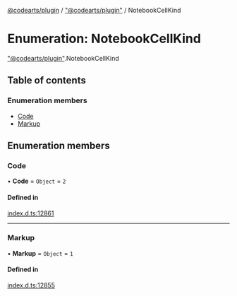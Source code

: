 [@codearts/plugin](../README.md) / ["@codearts/plugin"](../modules/_codearts_plugin_.md) / NotebookCellKind

# Enumeration: NotebookCellKind

["@codearts/plugin"](../modules/_codearts_plugin_.md).NotebookCellKind

## Table of contents

### Enumeration members

- [Code](codearts_plugin_.NotebookCellKind.md#code)
- [Markup](codearts_plugin_.NotebookCellKind.md#markup)

## Enumeration members

### Code

• **Code** = `Object` = `2`

#### Defined in

[index.d.ts:12861](https://github.com/huaweicloud/cloudide-plugin-api/blob/84e382d/index.d.ts#L12861)

___

### Markup

• **Markup** = `Object` = `1`

#### Defined in

[index.d.ts:12855](https://github.com/huaweicloud/cloudide-plugin-api/blob/84e382d/index.d.ts#L12855)
